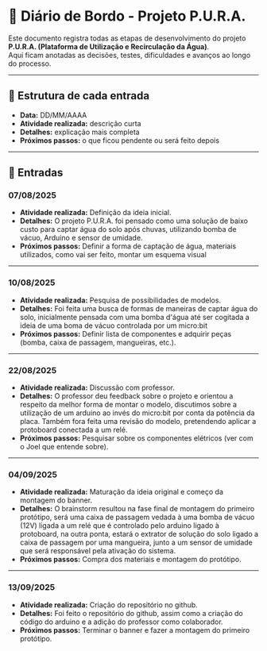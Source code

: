 # 📓 Diário de Bordo - Projeto P.U.R.A.

Este documento registra todas as etapas de desenvolvimento do projeto **P.U.R.A. (Plataforma de Utilização e Recirculação da Água)**.  
Aqui ficam anotadas as decisões, testes, dificuldades e avanços ao longo do processo.

---

## 📅 Estrutura de cada entrada
- **Data:** DD/MM/AAAA  
- **Atividade realizada:** descrição curta  
- **Detalhes:** explicação mais completa  
- **Próximos passos:** o que ficou pendente ou será feito depois  

---

## 🔖 Entradas

### 07/08/2025
- **Atividade realizada:** Definição da ideia inicial.  
- **Detalhes:** O projeto P.U.R.A. foi pensado como uma solução de baixo custo para captar água do solo após chuvas, utilizando bomba de vácuo, Arduino e sensor de umidade.  
- **Próximos passos:** Definir a forma de captação de água, materiais utilizados, como vai ser feito, montar um esquema visual

---

### 10/08/2025
- **Atividade realizada:** Pesquisa de possibilidades de modelos. 
- **Detalhes:** Foi feita uma busca de formas de maneiras de captar água do solo, inicialmente pensada com uma bomba d'água até ser cogitada a ideia de uma boma de vácuo controlada por um micro:bit
- **Próximos passos:** Definir lista de componentes e adquirir peças (bomba, caixa de passagem, mangueiras, etc.).

---

### 22/08/2025
- **Atividade realizada:** Discussão com professor.  
- **Detalhes:** O professor deu feedback sobre o projeto e orientou a respeito da melhor forma de montar o modelo, discutimos sobre a utilização de um arduino ao invés do micro:bit por conta da potência da placa. Também fora feita uma revisão do modelo, pretendendo aplicar a protoboard conectada a um relé.  
- **Próximos passos:** Pesquisar sobre os componentes elétricos (ver com o Joel que entende sobre).

---

### 04/09/2025
- **Atividade realizada:** Maturação da ideia original e começo da montagem do banner.
- **Detalhes:** O brainstorm resultou na fase final de montagem do primeiro protótipo, será uma caixa de passagem vedada à uma bomba de vácuo (12V) ligada a um relé que é controlado pelo arduino ligado à protoboard, na outra ponta, estará o extrator de solução do solo ligado a caixa de passagem por uma mangueira, junto a um sensor de umidade que será responsável pela ativação do sistema.
- **Próximos passos:** Compra dos materiais e montagem do protótipo.

---

### 13/09/2025
- **Atividade realizada:** Criação do repositório no github.
- **Detalhes:** Foi feito o repositório do github, assim como a criação do código do arduino e a adição do professor como colaborador.
- **Próximos passos:** Terminar o banner e fazer a montagem do primeiro protótipo.
